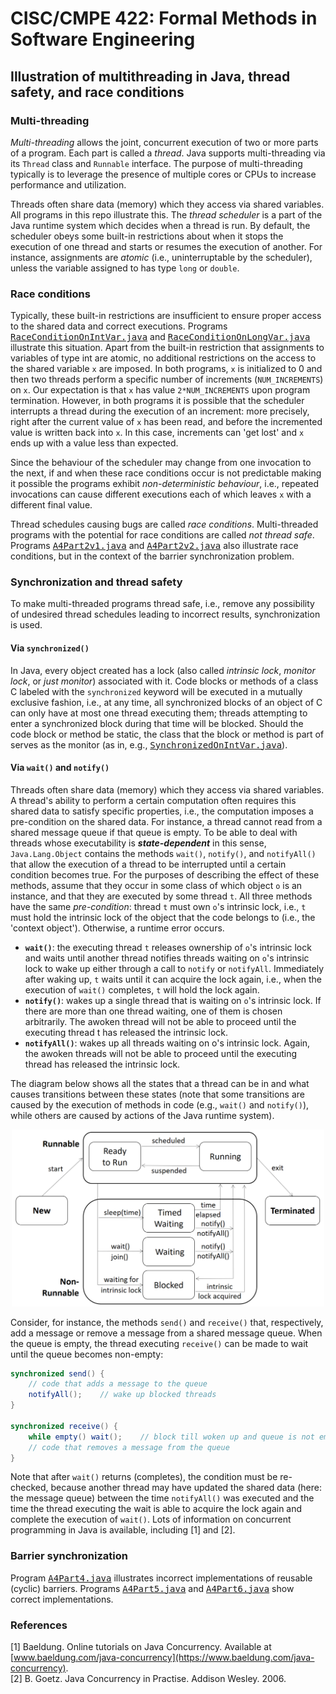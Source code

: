 # CISC/CMPE 422: Formal Methods in Software Engineering
## Illustration of multithreading in Java, thread safety, and race conditions

### Multi-threading

_Multi-threading_ allows the joint, concurrent execution of two or more parts of a program. 
Each part is called a _thread_. Java supports multi-threading via its `Thread` class and 
`Runnable` interface. The purpose of multi-threading typically is to leverage the presence 
of multiple cores or CPUs to increase performance and utilization.

Threads often share data (memory) which they access via shared variables. 
All programs in this repo illustrate this. 
The _thread scheduler_ is a part of the Java runtime system which
decides when a thread is run. By default, the scheduler obeys
some built-in restrictions about when it stops the execution of
one thread and starts or resumes the execution of another. 
For instance, assignments are _atomic_ (i.e., uninterruptable by the 
scheduler), unless the variable assigned to has type `long` or `double`.

### Race conditions
Typically, these built-in restrictions are insufficient to ensure
proper access to the shared data and correct executions. 
Programs [<tt>RaceConditionOnIntVar.java</tt>](src/main/java/RaceConditionOnIntVar.java) 
and [<tt>RaceConditionOnLongVar.java</tt>](src/main/java/RaceConditionOnLongVar.java)
illustrate 
this situation. Apart from the built-in restriction that assignments
to variables of type int are atomic, no additional 
restrictions on the access to the shared variable `x` are imposed. 
In both programs, `x` is initialized to 0 and then two threads perform
a specific number of increments (`NUM_INCREMENTS`) on `x`. 
Our expectation is that `x` has value `2*NUM_INCREMENTS` upon program 
termination. However, in both programs it is possible that the
scheduler interrupts a thread during the execution of an increment:
more precisely, right after the current value of `x` has been read, and
before the incremented value is written back into `x`. In this case, 
increments can 'get lost' and `x` ends up with a value less than
expected.

Since the behaviour of the scheduler may change from
one invocation to the next, if and when these race conditions occur
is not predictable making it possible the programs exhibit 
_non-deterministic behaviour_, i.e., repeated invocations
can cause different executions each of which leaves `x` with 
a different final value.

Thread schedules causing bugs are called _race conditions_.
Multi-threaded programs with the potential for race conditions are 
called _not thread safe_. 
Programs [<tt>A4Part2v1.java</tt>](src/main/java/A4Part2v1.java) and
[<tt>A4Part2v2.java</tt>](src/main/java/A4Part2v2.java) also illustrate race conditions, 
but in the context of the barrier synchronization problem. 

### Synchronization and thread safety
To make multi-threaded programs thread safe, i.e., remove any 
possibility of undesired thread schedules leading to incorrect
results, synchronization is used.

#### Via `synchronized()`
In Java, every object created has a lock (also called _intrinsic lock_, 
_monitor lock_, or _just monitor_) associated with it. Code blocks or 
methods of a class C labeled with the `synchronized` keyword will be 
executed in a mutually exclusive fashion, i.e., at any time, all 
synchronized blocks of an object of C can only have at most one 
thread executing them; threads attempting to enter a synchronized 
block during that time will be blocked. Should the code block 
or method be static, the class that the block or method is part
of serves as the monitor (as in, e.g., 
[<tt>SynchronizedOnIntVar.java</tt>](src/main/java/SynchronizedOnIntVar.java)).

#### Via `wait()` and `notify()`

Threads often share data (memory) which they access via shared variables. 
A thread's ability to perform a certain computation often requires this 
shared data to satisfy specific properties, i.e., the computation imposes 
a pre-condition on the shared data. For instance, a thread cannot read from 
a shared message queue if that queue is empty. To be able to deal with threads 
whose executability is _**state-dependent**_ in this sense, `Java.Lang.Object` 
contains the methods `wait()`, `notify()`, and `notifyAll()` that allow the 
execution of a thread to be interrupted until a certain condition becomes true. 
For the purposes of describing the effect of these methods, assume that they 
occur in some class of which object `o` is an instance, and that they are 
executed by some thread `t`. All three methods have the same _pre-condition_: 
thread `t` must own `o`'s intrinsic lock, i.e., `t` must hold the intrinsic 
lock of the object that the code belongs to (i.e., the 'context object'). 
Otherwise, a runtime error occurs.

- **`wait()`**: the executing thread `t` releases ownership of `o`'s intrinsic lock and waits until another thread notifies threads waiting on `o`'s intrinsic lock to wake up either through a call to `notify` or `notifyAll`. Immediately after waking up, `t` waits until it can acquire the lock again, i.e., when the execution of `wait()` completes, `t` will hold the lock again.
- **`notify()`**: wakes up a single thread that is waiting on `o`'s intrinsic lock. If there are more than one thread waiting, one of them is chosen arbitrarily. The awoken thread will not be able to proceed until the executing thread t has released the intrinsic lock.
- **`notifyAll()`**: wakes up all threads waiting on o's intrinsic lock. Again, the awoken threads will not be able to proceed until the executing thread has released the intrinsic lock.

The diagram below shows all the states that a thread can be in and what causes transitions between these states (note that some transitions are caused by the execution of methods in code (e.g., `wait()` and `notify()`), while others are caused by actions of the Java runtime system).

<p align="center">
    <img width="500" src="images/threadLifeCycle2.png" />
</p>

Consider, for instance, the methods `send()` and `receive()` that, respectively, add a message or 
remove a message from a shared message queue. When the queue is empty, the thread executing 
`receive()` can be made to wait until the queue becomes non-empty:

```java
synchronized send() {
    // code that adds a message to the queue 
    notifyAll();    // wake up blocked threads
}

synchronized receive() {
    while empty() wait();    // block till woken up and queue is not empty anymore
    // code that removes a message from the queue
}
```

Note that after `wait()` returns (completes), the condition must be re-checked, because another 
thread may have updated the shared data (here: the message queue) between the time `notifyAll()` 
was executed and the time the thread executing the wait is able to acquire the lock again and 
complete the execution of `wait()`. Lots of information on concurrent programming in Java is 
available, including \[1\] and \[2\].

### Barrier synchronization
Program [<tt>A4Part4.java</tt>](src/main/java/A4Part4.java)
illustrates incorrect implementations of reusable (cyclic) barriers. 
Programs [<tt>A4Part5.java</tt>](src/main/java/A4Part5.java)
and [<tt>A4Part6.java</tt>](src/main/java/A4Part6.java)
show correct implementations. 

### References

\[1\] Baeldung. Online tutorials on Java Concurrency. Available at [www.baeldung.com/java-concurrency](https://www.baeldung.com/java-concurrency).  
\[2\] B. Goetz. Java Concurrency in Practise. Addison Wesley. 2006.
